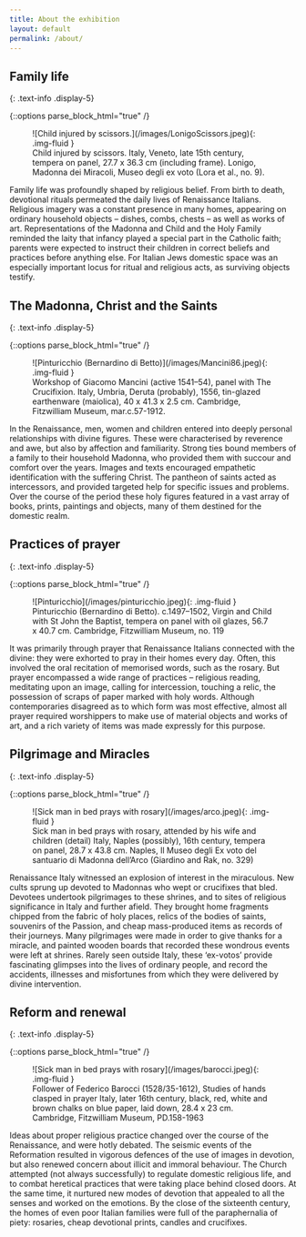 ```yaml
---
title: About the exhibition
layout: default
permalink: /about/
---
```

## Family life
{: .text-info .display-5}

{::options parse_block_html="true" /}
<figure class="figure">
  ![Child injured by scissors.](/images/LonigoScissors.jpeg){: .img-fluid  }
  <figcaption class="figure-caption mt-3">Child injured by scissors. Italy, Veneto, late 15th century, tempera on panel, 27.7 x 36.3 cm (including frame). Lonigo, Madonna dei Miracoli, Museo degli ex voto (Lora et al., no. 9).
  </figcaption>
</figure>


Family life was profoundly shaped by religious belief. From birth to death, devotional rituals permeated the daily lives of Renaissance Italians. Religious imagery was a constant presence in many homes, appearing on ordinary household objects – dishes, combs, chests – as well as works of art. Representations of the Madonna and Child and the Holy Family reminded the laity that infancy played a special part in the Catholic faith; parents were expected to instruct their children in correct beliefs and practices before anything else. For Italian Jews domestic space was an especially important locus for ritual and religious acts, as surviving objects testify.

## The Madonna, Christ and the Saints
{: .text-info .display-5}

{::options parse_block_html="true" /}
<figure class="figure">
  ![Pinturicchio (Bernardino di Betto)](/images/Mancini86.jpeg){: .img-fluid  }
  <figcaption class="figure-caption mt-3">Workshop of Giacomo Mancini (active 1541–54), panel with The Crucifixion. Italy, Umbria, Deruta (probably), 1556, tin-glazed earthenware (maiolica), 40 x 41.3 x 2.5 cm. Cambridge, Fitzwilliam Museum, mar.c.57-1912.
  </figcaption>
</figure>

In the Renaissance, men, women and children entered into deeply personal relationships with divine figures. These were characterised by reverence and awe, but also by affection and familiarity. Strong ties bound members of a family to their household Madonna, who provided them with succour and comfort over the years. Images and texts encouraged empathetic identification with the suffering Christ. The pantheon of saints acted as intercessors, and provided targeted help for specific issues and problems. Over the course of the period these holy figures featured in a vast array of books, prints, paintings and objects, many of them destined for the domestic realm.

## Practices of prayer
{: .text-info .display-5}

{::options parse_block_html="true" /}
<figure class="figure">
  ![Pinturicchio](/images/pinturicchio.jpeg){: .img-fluid  }
  <figcaption class="figure-caption mt-3">Pinturicchio (Bernardino di Betto). c.1497–1502, Virgin and Child with St John the Baptist,
tempera on panel with oil glazes, 56.7 x 40.7 cm.
Cambridge, Fitzwilliam Museum, no. 119
  </figcaption>
</figure>

It was primarily through prayer that Renaissance Italians connected with the divine: they were exhorted to pray in their homes every day. Often, this involved the oral recitation of memorised words, such as the rosary. But prayer encompassed a wide range of practices – religious reading, meditating upon an image, calling for intercession, touching a relic, the possession of scraps of paper marked with holy words. Although contemporaries disagreed as to which form was most effective, almost all prayer required worshippers to make use of material objects and works of art, and a rich variety of items was made expressly for this purpose.

## Pilgrimage and Miracles
{: .text-info .display-5}

{::options parse_block_html="true" /}
<figure class="figure">
  ![Sick man in bed prays with rosary](/images/arco.jpeg){: .img-fluid  }
  <figcaption class="figure-caption mt-3">Sick man in bed prays with rosary, attended by his wife and children (detail)
Italy, Naples (possibly), 16th century, tempera on panel, 28.7 x 43.8 cm.
Naples, Il Museo degli Ex voto del santuario di Madonna dell’Arco (Giardino and Rak, no. 329)
  </figcaption>
</figure>

Renaissance Italy witnessed an explosion of interest in the miraculous. New cults sprung up devoted to Madonnas who wept or crucifixes that bled. Devotees undertook pilgrimages to these shrines, and to sites of religious significance in Italy and further afield. They brought home fragments chipped from the fabric of holy places, relics of the bodies of saints, souvenirs of the Passion, and cheap mass-produced items as records of their journeys. Many pilgrimages were made in order to give thanks for a miracle, and painted wooden boards that recorded these wondrous events were left at shrines. Rarely seen outside Italy, these ‘ex-votos’ provide fascinating glimpses into the lives of ordinary people, and record the accidents, illnesses and misfortunes from which they were delivered by divine intervention.

## Reform and renewal
{: .text-info .display-5}

{::options parse_block_html="true" /}
<figure class="figure">
  ![Sick man in bed prays with rosary](/images/barocci.jpeg){: .img-fluid  }
  <figcaption class="figure-caption mt-3">Follower of Federico Barocci (1528/35-1612), Studies of hands clasped in prayer
Italy, later 16th century, black, red, white and brown chalks on blue paper, laid down, 28.4 x 23 cm.
Cambridge, Fitzwilliam Museum, PD.158-1963
  </figcaption>
</figure>

Ideas about proper religious practice changed over the course of the Renaissance, and were hotly debated. The seismic events of the Reformation resulted in vigorous defences of the use of images in devotion, but also renewed concern about illicit and immoral behaviour. The Church attempted (not always successfully) to regulate domestic religious life, and to combat heretical practices that were taking place behind closed doors. At the same time, it nurtured new modes of devotion that appealed to all the senses and worked on the emotions. By the close of the sixteenth century, the homes of even poor Italian families were full of the paraphernalia of piety: rosaries, cheap devotional prints, candles and crucifixes.
